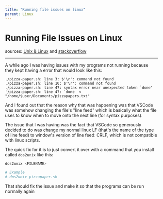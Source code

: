 ```yaml
---
title: "Running file issues on linux"
parent: Linux
---
```

# Running File Issues on Linux
sources: [Unix & Linux](<https://unix.stackexchange.com/questions/79702/how-to-test-whether-a-file-uses-crlf-or-lf-without-modifying-it>) and [stackoverflow](<https://stackoverflow.com/questions/1552749/difference-between-cr-lf-lf-and-cr-line-break-types>)
___
A while ago I was having issues with my programs not running because they kept having a error that would look like this:
```
./pizza-paper.sh: line 3: $'\r': command not found
./pizza-paper.sh: line 10: $'\r': command not found
./pizza-paper.sh: line 47: syntax error near unexpected token `done'
'/pizza-paper.sh: line 47: `done  < "/home/$user/Documents/pizzapapers.txt"
```

And I found out that the reason why that was happening was that VSCode was somehow changing the file's "line feed" which is basically what the file uses to know when to move onto the next line (for syntax purposes).

The issue that I was having was the fact that VSCode so generously decided to do was change my normal linux LF (that's the name of the type of line feed) to window's version of line feed: CRLF, which is not compatible with linux scripts.

The quick fix for it is to just convert it over with a command that you install called `dos2unix` like this:
```bash
dos2unix <FILENAME>

# Example
# dos2unix pizzapaper.sh
```

That should fix the issue and make it so that the programs can be run normally again
